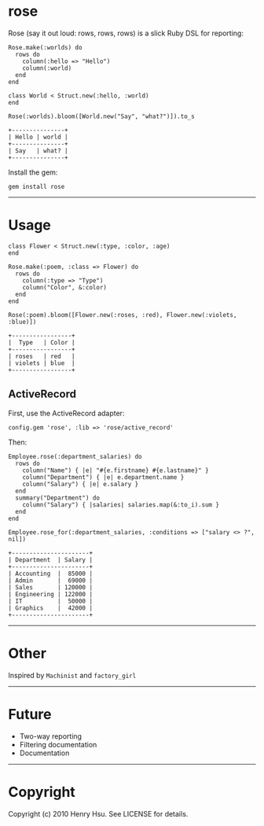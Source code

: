 # rose

Rose (say it out loud: rows, rows, rows) is a slick Ruby DSL for reporting:

    Rose.make(:worlds) do
      rows do
        column(:hello => "Hello")
        column(:world)
      end
    end
    
    class World < Struct.new(:hello, :world)
    end
    
    Rose(:worlds).bloom([World.new("Say", "what?")]).to_s
    
    +---------------+
    | Hello | world |
    +---------------+
    | Say   | what? |
    +---------------+

Install the gem:

    gem install rose


*****

# Usage

    class Flower < Struct.new(:type, :color, :age)
    end
    
    Rose.make(:poem, :class => Flower) do
      rows do
        column(:type => "Type")
        column("Color", &:color)
      end
    end
    
    Rose(:poem).bloom([Flower.new(:roses, :red), Flower.new(:violets, :blue)])
    
    +-----------------+
    |  Type   | Color |
    +-----------------+
    | roses   | red   |
    | violets | blue  |
    +-----------------+

## ActiveRecord

First, use the ActiveRecord adapter:

    config.gem 'rose', :lib => 'rose/active_record'

Then:
  
    Employee.rose(:department_salaries) do
      rows do
        column("Name") { |e| "#{e.firstname} #{e.lastname}" }
        column("Department") { |e| e.department.name }
        column("Salary") { |e| e.salary }
      end
      summary("Department") do
        column("Salary") { |salaries| salaries.map(&:to_i).sum }
      end
    end
    
    Employee.rose_for(:department_salaries, :conditions => ["salary <> ?", nil])
    
    +----------------------+
    | Department  | Salary |
    +----------------------+
    | Accounting  |  85000 |
    | Admin       |  69000 |
    | Sales       | 120000 |
    | Engineering | 122000 |
    | IT          |  50000 |
    | Graphics    |  42000 |
    +----------------------+

*****

# Other

Inspired by `Machinist` and `factory_girl`

*****

# Future

* Two-way reporting
* Filtering documentation
* Documentation

*****

# Copyright

Copyright (c) 2010 Henry Hsu. See LICENSE for details.